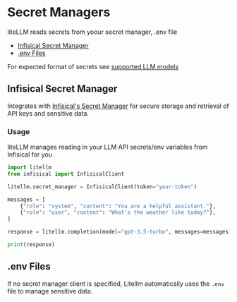# Secret Managers
liteLLM reads secrets from yoour secret manager, .env file

- [Infisical Secret Manager](#infisical-secret-manager)
- [.env Files](#env-files)

For expected format of secrets see [supported LLM models](https://litellm.readthedocs.io/en/latest/supported)

## Infisical Secret Manager
Integrates with [Infisical's Secret Manager](https://infisical.com/) for secure storage and retrieval of API keys and sensitive data.

### Usage
liteLLM manages reading in your LLM API secrets/env variables from Infisical for you

```python
import litellm
from infisical import InfisicalClient

litellm.secret_manager = InfisicalClient(token="your-token")

messages = [
    {"role": "system", "content": "You are a helpful assistant."},
    {"role": "user", "content": "What's the weather like today?"},
]

response = litellm.completion(model="gpt-3.5-turbo", messages=messages)

print(response)
```


## .env Files
If no secret manager client is specified, Litellm automatically uses the `.env` file to manage sensitive data.
